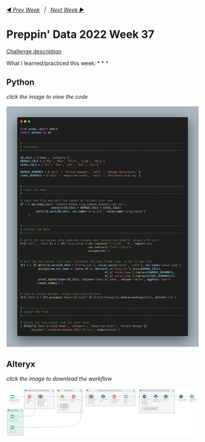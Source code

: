 <h6><a href="..\preppin-data-2022-36\README.md">◀  Prev Week</a>&nbsp;&nbsp;&nbsp;|&nbsp;&nbsp;&nbsp;<a href="..\preppin-data-2022-38\README.md">Next Week  ▶</a></h6>

# Preppin' Data 2022 Week 37

[Challenge description](https://preppindata.blogspot.com/)

What I learned/practiced this week:
*
*
*

## Python
<i>click the image to view the code</i><br>
<br>
<a href="preppin-data-2022-37.py">
<img src="img-python-code-2022-37.png?raw=true" alt="Python code">
</a>

## Alteryx
<i>click the image to download the workflow</i><br>
<br>
<a href="preppin-data-2022-37.yxzp">
<img src="img-alteryx-2022-37.png?raw=true" alt="Alteryx workflow">
</a>